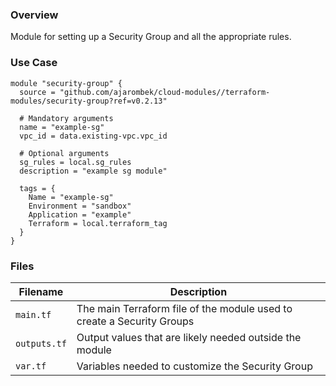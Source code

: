 ### Overview

Module for setting up a Security Group and all the appropriate rules.

### Use Case

```hcl-terraform
module "security-group" {
  source = "github.com/ajarombek/cloud-modules//terraform-modules/security-group?ref=v0.2.13"

  # Mandatory arguments
  name = "example-sg"
  vpc_id = data.existing-vpc.vpc_id

  # Optional arguments
  sg_rules = local.sg_rules
  description = "example sg module"
  
  tags = {
    Name = "example-sg"
    Environment = "sandbox"
    Application = "example"
    Terraform = local.terraform_tag
  }
}
```

### Files

| Filename                 | Description                                                                 |
|--------------------------|-----------------------------------------------------------------------------|
| `main.tf`                | The main Terraform file of the module used to create a Security Groups      |
| `outputs.tf`             | Output values that are likely needed outside the module                     |
| `var.tf`                 | Variables needed to customize the Security Group                            |